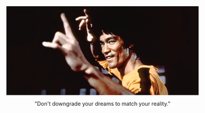 <img align="center" src="https://github.com/itsmedmd/itsmedmd/blob/main/brcl.jpg">
<p align="center">"Don't downgrade your dreams to match your reality."</p>
